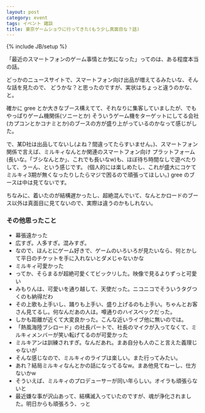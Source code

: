 ```yaml
---
layout: post
category: event
tags: イベント 雑談
title: 東京ゲームショウに行ってきた(もう少し真面目な？話)
---
```

{% include JB/setup %}

「最近のスマートフォンのゲーム事情とか気になった」ってのは、ある程度本当の話。

どっかのニュースサイトで、スマートフォン向け出品が増えてるみたいな、そんな話を見たので、
どうかな？と思ったのですが、実状はちょっと違うのかな、と。

確かに gree とか大きなブース構えてて、それなりに集客していましたが、でもやっぱりゲーム機関係(ソニーとか)
そういうゲーム機をターゲットにしてる会社(カプコンとかコナミとか)のブースの方が盛り上がっているのかなって感じがした。

で、某D社は出品してないし(よね？間違ってたらすいません。)、スマートフォン関係で言えば、ミルキィなんとか関連のスマートフォン向け
プラットフォーム(長いな。「ブシなんとか」、これでも長いなw)も、ほぼ待ち時間なしで遊べたりして、うーん、という感じです。
(個人的には楽しめたし、これが盛大にコケてミルキィ3期が無くなったりしたらマジで困るので頑張ってほしい。)
gree のブースは中は見てないです。

ちなみに、着いたのが結構遅かったし、超絶混んでいて、なんとかロードのブース以外は真面目に見てないので、実際は違うのかもしれない。

### その他思ったこと
- 幕張遠かった
- 広すぎ。人多すぎ。混みすぎ。
- なので、ほんとにゲーム好きで、ゲームのいろいろが見たいなら、何とかして平日のチケットを手に入れないとダメじゃないかな
- ミルキィ可愛かった
- ってか、そらまるが超絶可愛くてビックリした。映像で見るよりずっと可愛い
- みもりんは、可愛いを通り越して、天使だった。ニコニコでそういうタグつくのも納得だわ
- その上歌も上手いし、踊りも上手い、盛り上げるのも上手い。ちゃんとお客さん見てるし。何なんだあの人は。噂通りのハイスペックだった。
- しかも距離が近くて大変良かった。こんな近いライブ他に無いのでは。
- 「熱風海陸ブシロード」の社長パートで、社長のマイクが入ってなくて、ミルキィメンバーが笑い転げてるのが可愛かった
- ミルキアンは訓練されすぎ。なんだあれ。まあ自分も人のこと言えた義理じゃないが
- そんな感じなので、ミルキィのライブは楽しい。また行ってみたい。
- あれ？結局ミルキィなんとかの話になってるなw。まあ他見てねーし、仕方ないかw
- そういえば、ミルキィのプロデューサーが同い年らしい。オイラも頑張らないと
- 最近嫌な事が沢山あって、結構滅入っていたのですが、魂が浄化されました。明日からも頑張ろう、っと
